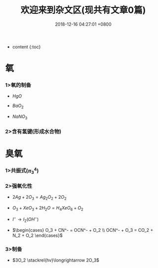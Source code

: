 ﻿---
layout: post
title:  欢迎来到杂文区(现共有文章0篇)
date:   2018-12-16 04:27:01 +0800
categories: guide
tag: guide
---

* content
{:toc}


# 氧

### $1>$氧的制备

* $HgO$

* $BaO_2$

* $NaNO_3$

### $2>$含有氢键$($形成水合物$)$

# 臭氧

### $1>$共振式$(π_{3}^{4})$

### $2>$强氧化性

* $2Ag + 2O_3 = Ag_2O_2 + 2O_2$

* $O_3 + XeO_3 + 2H_2O = H_4XeO_6 + O_2$

* $I^{-} \longrightarrow I_2(OH^{-})$

* $\begin{cases}
  O_3 + CN^- = OCN^- + O_2 \\
  OCN^- + O_3 = CO_2 + N_2 + O_2
  \end{cases}$
  
### $3>$制备

* $3O_2 \stackrel{hv}\longrightarrow 2O_3$

